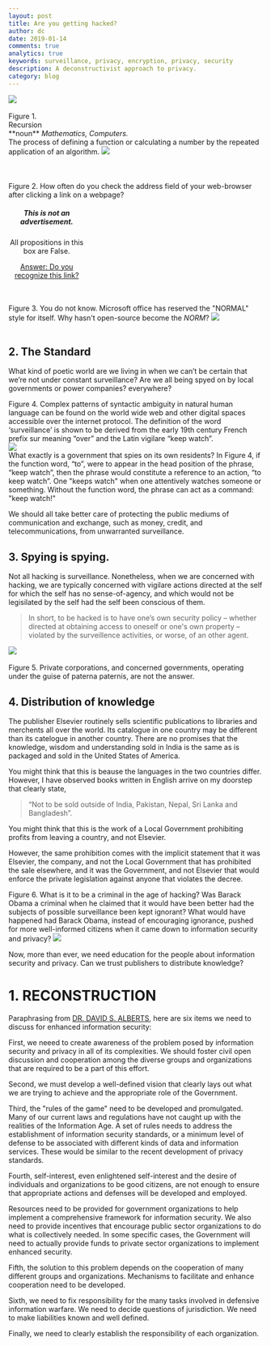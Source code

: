 ```yaml
---
layout: post
title: Are you getting hacked?
author: dc
date: 2019-01-14
comments: true
analytics: true
keywords: surveillance, privacy, encryption, privacy, security
description: A deconstructivist approach to privacy.
category: blog
---
```


<img src="{{site.url}}/assets/images/deconstructionism-definition.png" class="img-fluid">

<br>
<br>
Figure 1.  <br> Recursion <br> **noun** <em>Mathematics, Computers.</em><br>
The process of defining a function or calculating a number by the repeated application of an algorithm.
<img src="{{site.url}}/assets/images/am-i-being-hacked.png" class="img-fluid">
<br>
<br>


<br>
<br>
Figure 2. How often do you check the address field of your web-browser after clicking a link on a webpage?
<div class="card" style="width: 30%;">
  <div class="card-body" style="text-align: center;">
    <h5 class="card-title"> This is not an advertisement.</h5>
    <p class="card-text"> All propositions in this box are False.</p>
    <a href="" class="btn btn-primary">Answer: Do you recognize this link?</a>
  </div>
</div>


<br>
<br>

Figure 3. You do not know. Microsoft office has reserved the "NORMAL" style for itself. Why hasn't open-source become the *NORM*?
<img src="{{site.url}}/assets/images/NORMAL-style-in-use-choose-another-style.png" class="img-fluid">
<br>
<br>


## 2. The Standard
What kind of poetic world are we living in when we can’t be certain that we’re not under constant surveillance? Are we all being spyed on by local governments or power companies? everywhere?


Figure 4. Complex patterns of syntactic ambiguity in natural human language can be found on the world wide web and other digital spaces accessible over the internet protocol. The definition of the word ‘surveillance’ is shown to be derived from the early 19th century French prefix sur meaning “over” and the Latin vigilare “keep watch”.<br>
<img src="{{site.url}}/assets/images/you-are-not-normal-surveillance.png" class="img-fluid"><br>
What exactly is a government that spies on its own residents? In Figure 4, if the function word, “to”, were to appear in the head position of the phrase, “keep watch”, then the phrase would constitute a reference to an action, “to keep watch”. One "keeps watch" when one attentively watches someone or something. Without the function word, the phrase can act as a command: "keep watch!"

We should all take better care of protecting the public mediums of communication and exchange, such as money, credit, and telecommunications, from unwarranted surveillance.

## 3. Spying is spying.

Not all hacking is surveillance. Nonetheless, when we are concerned with hacking, we are typically concerned with vigilare actions directed at the self for which the self has no sense-of-agency, and which would not be legisilated by the self had the self been conscious of them.

> In short, to be hacked is to have one’s own security policy – whether directed at obtaining access to oneself or one's own property – violated by the surveillence activities, or worse, of an other agent.

<img src="{{site.url}}/assets/images/save-yourself-paterna-paternis.png">
<br>
<br>
Figure 5. Private corporations, and concerned governments, operating under the guise of paterna paternis, are not the answer.

## 4. Distribution of knowledge
The publisher Elsevier routinely sells scientific publications to libraries and merchents all over the world. Its catalogue in one country may be different than its catelogue in another country. There are no promises that the knowledge, wisdom and understanding sold in India is the same as is packaged and sold in the United States of America.

You might think that this is beause the languages in the two countries differ. However, I have observed books written in English arrive on my doorstep that clearly state,

> “Not to be sold outside of India, Pakistan, Nepal, Sri Lanka and Bangladesh”.

You might think that this is the work of a Local Government prohibiting profits from leaving a country, and not Elsevier.

However, the same prohibition comes with the implicit statement that it was Elsevier, the company, and not the Local Government that has prohibited the sale elsewhere, and it was the Government, and not Elsevier that would enforce the private legislation against anyone that violates the decree.

Figure 6. What is it to be a criminal in the age of hacking? Was Barack Obama a criminal when he claimed that it would have been better had the subjects of possible surveillance been kept ignorant? What would have happened had Barack Obama, instead of encouraging ignorance, pushed for more well-informed citizens when it came down to information security and privacy?
<img src="{{site.url}}/assets/images/it-is-NOT-better-to-NOT-know-WHO-CONTROLS-THE-KNOWLEDGE.png" class="img-fluid">

Now, more than ever, we need education for the people about information security and privacy. Can we trust publishers to distribute knowledge?

# **1. RECONSTRUCTION**
Paraphrasing from <a href="http://www.dodccrp.org/files/Alberts_Defensive.pdf">DR. DAVID S. ALBERTS</a>, here are six items we need to discuss for enhanced information security:

First, we neeed to create awareness of the problem posed by information security and privacy in all of its complexities. We should foster civil open discussion and cooperation among the diverse groups and organizations that are required to be a part of this effort.

Second, we must develop a well-defined vision that clearly lays out what we are trying to achieve and the appropriate role of the Government.

Third, the "rules of the game" need to be developed and promulgated. Many of our current laws and regulations have not caught up with the realities of the Information Age. A set of rules needs to address the establishment of information security standards, or a minimum level of defense to be associated with different kinds of data and information services. These would be similar to the recent development of privacy standards.

Fourth, self-interest, even enlightened self-interest and the desire of individuals and organizations to be good citizens, are not enough to ensure that appropriate actions and defenses will be developed and employed.

Resources need to be provided for government organizations to help implement a comprehensive framework for information security. We also need to provide incentives that encourage public sector organizations to do what is collectively needed. In some specific cases, the Government will need to actually provide funds to private sector organizations to implement enhanced security.

Fifth, the solution to this problem depends on the cooperation of many different groups and organizations. Mechanisms to facilitate and enhance cooperation need to be developed.

Sixth, we need to fix responsibility for the many tasks involved in defensive information warfare. We need to decide questions of jurisdiction. We need to make liabilities known and well defined.

Finally, we need to clearly establish the responsibility of each organization.
